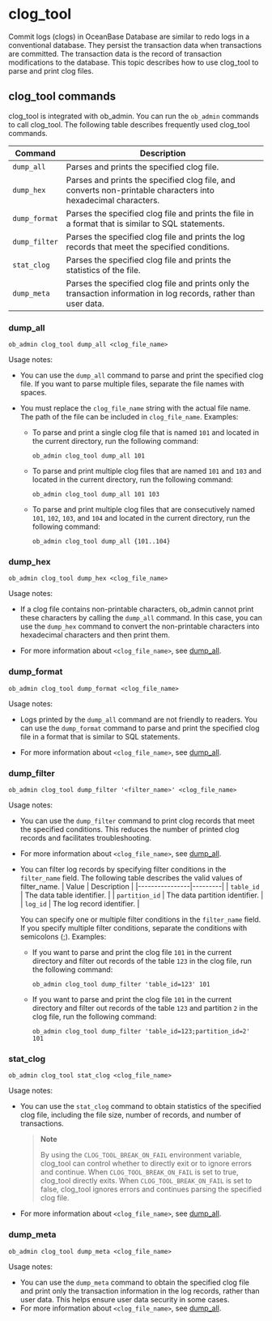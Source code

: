 # clog_tool

Commit logs (clogs) in OceanBase Database are similar to redo logs in a conventional database. They persist the transaction data when transactions are committed. The transaction data is the record of transaction modifications to the database. This topic describes how to use clog_tool to parse and print clog files.

## clog_tool commands

clog_tool is integrated with ob_admin. You can run the `ob_admin` commands to call clog_tool.
The following table describes frequently used clog_tool commands.

| Command | Description |
|---------------|----------------------------------------|
| `dump_all` | Parses and prints the specified clog file.  |
| `dump_hex` | Parses and prints the specified clog file, and converts non-printable characters into hexadecimal characters.  |
| `dump_format` | Parses the specified clog file and prints the file in a format that is similar to SQL statements.  |
| `dump_filter` | Parses the specified clog file and prints the log records that meet the specified conditions.  |
| `stat_clog` | Parses the specified clog file and prints the statistics of the file.  |
| `dump_meta` | Parses the specified clog file and prints only the transaction information in log records, rather than user data.  |

### dump_all

```Shell
ob_admin clog_tool dump_all <clog_file_name>
```

Usage notes:

* You can use the `dump_all` command to parse and print the specified clog file. If you want to parse multiple files, separate the file names with spaces.

* You must replace the `clog_file_name` string with the actual file name. The path of the file can be included in `clog_file_name`. Examples:

   * To parse and print a single clog file that is named `101` and located in the current directory, run the following command:

      ```Shell
      ob_admin clog_tool dump_all 101
      ```

   * To parse and print multiple clog files that are named `101` and `103` and located in the current directory, run the following command:

      ```Shell
      ob_admin clog_tool dump_all 101 103
      ```

   * To parse and print multiple clog files that are consecutively named `101`, `102`, `103`, and `104` and located in the current directory, run the following command:

      ```Shell
      ob_admin clog_tool dump_all {101..104}
      ```

### dump_hex

```Shell
ob_admin clog_tool dump_hex <clog_file_name>
```

Usage notes:

* If a clog file contains non-printable characters, ob_admin cannot print these characters by calling the `dump_all` command. In this case, you can use the `dump_hex` command to convert the non-printable characters into hexadecimal characters and then print them.

* For more information about `<clog_file_name>`, see [dump_all](#dump_all%20).

### dump_format

```Shell
ob_admin clog_tool dump_format <clog_file_name>
```

Usage notes:

* Logs printed by the `dump_all` command are not friendly to readers. You can use the `dump_format` command to parse and print the specified clog file in a format that is similar to SQL statements.

* For more information about `<clog_file_name>`, see [dump_all](#dump_all%20).

### dump_filter

```Shell
ob_admin clog_tool dump_filter '<filter_name>' <clog_file_name>
```

Usage notes:

* You can use the `dump_filter` command to print clog records that meet the specified conditions. This reduces the number of printed clog records and facilitates troubleshooting.

* For more information about `<clog_file_name>`, see [dump_all](#dump_all%20).

* You can filter log records by specifying filter conditions in the `filter_name` field. The following table describes the valid values of filter_name.
   |     Value     |   Description    |
   |----------------|---------|
   | `table_id`     | The data table identifier.  |
   | `partition_id` | The data partition identifier. |
   | `log_id`       | The log record identifier. |

   You can specify one or multiple filter conditions in the `filter_name` field. If you specify multiple filter conditions, separate the conditions with semicolons (<span>;</span>). Examples:
   * If you want to parse and print the clog file `101` in the current directory and filter out records of the table `123` in the clog file, run the following command:

      ```Shell
      ob_admin clog_tool dump_filter 'table_id=123' 101
      ```

   * If you want to parse and print the clog file `101` in the current directory and filter out records of the table ``123`` and partition ``2`` in the clog file, run the following command:

      ```Shell
      ob_admin clog_tool dump_filter 'table_id=123;partition_id=2' 101
      ```

### stat_clog

```Shell
ob_admin clog_tool stat_clog <clog_file_name>
```

Usage notes:

* You can use the `stat_clog` command to obtain statistics of the specified clog file, including the file size, number of records, and number of transactions.
   > **Note**
   >
   > By using the `CLOG_TOOL_BREAK_ON_FAIL` environment variable, clog_tool can control whether to directly exit or to ignore errors and continue. When `CLOG_TOOL_BREAK_ON_FAIL` is set to true, clog_tool directly exits. When `CLOG_TOOL_BREAK_ON_FAIL` is set to false, clog_tool ignores errors and continues parsing the specified clog file.

* For more information about `<clog_file_name>`, see [dump_all](#dump_all%20).

### dump_meta

```Shell
ob_admin clog_tool dump_meta <clog_file_name>
```

Usage notes:

* You can use the `dump_meta` command to obtain the specified clog file and print only the transaction information in the log records, rather than user data. This helps ensure user data security in some cases.
* For more information about `<clog_file_name>`, see [dump_all](#dump_all%20).
